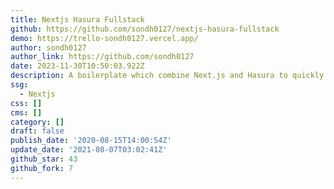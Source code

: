 ```yaml
---
title: Nextjs Hasura Fullstack
github: https://github.com/sondh0127/nextjs-hasura-fullstack
demo: https://trello-sondh0127.vercel.app/
author: sondh0127
author_link: https://github.com/sondh0127
date: 2023-11-30T10:50:03.922Z
description: A boilerplate which combine Next.js and Hasura to quickly develop applications
ssg:
  - Nextjs
css: []
cms: []
category: []
draft: false
publish_date: '2020-08-15T14:00:54Z'
update_date: '2021-08-07T03:02:41Z'
github_star: 43
github_fork: 7
---
```

